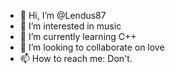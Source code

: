 - 👋 Hi, I’m @Lendus87
- 👀 I’m interested in music
- 🌱 I’m currently learning C++
- 💞️ I’m looking to collaborate on love
- 📫 How to reach me: Don't.

<!---
Lendus87/Lendus87 is a ✨ special ✨ repository because its `README.md` (this file) appears on your GitHub profile.
You can click the Preview link to take a look at your changes.
--->
